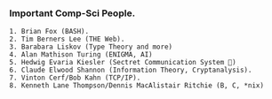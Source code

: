 ### Important Comp-Sci People.

    1. Brian Fox (BASH).
    2. Tim Berners Lee (THE Web).
    3. Barabara Liskov (Type Theory and more)
    4. Alan Mathison Turing (ENIGMA, AI)
    5. Hedwig Evaria Kiesler (Sectret Communication System 🤭)
    6. Claude Elwood Shannon (Information Theory, Cryptanalysis).
    7. Vinton Cerf/Bob Kahn (TCP/IP).
    8. Kenneth Lane Thompson/Dennis MacAlistair Ritchie (B, C, *nix)
